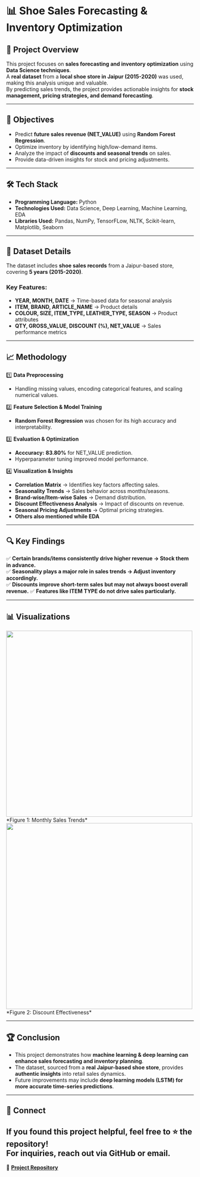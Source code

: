 # 📊 Shoe Sales Forecasting & Inventory Optimization  

## 📌 Project Overview  
This project focuses on **sales forecasting and inventory optimization** using **Data Science techniques**.  
A **real dataset** from a **local shoe store in Jaipur (2015-2020)** was used, making this analysis unique and valuable.  
By predicting sales trends, the project provides actionable insights for **stock management, pricing strategies, and demand forecasting**.  

---

## 🚀 Objectives  
- Predict **future sales revenue (NET_VALUE)** using **Random Forest Regression**.  
- Optimize inventory by identifying high/low-demand items.  
- Analyze the impact of **discounts and seasonal trends** on sales.  
- Provide data-driven insights for stock and pricing adjustments.  

---

## 🛠️ Tech Stack  
- **Programming Language:** Python
- **Technologies Used:** Data Science, Deep Learning, Machine Learning, EDA
- **Libraries Used:** Pandas, NumPy, TensorFLow, NLTK, Scikit-learn, Matplotlib, Seaborn  

---

## 📂 Dataset Details  
The dataset includes **shoe sales records** from a Jaipur-based store, covering **5 years (2015-2020)**.  

### **Key Features:**  
- **YEAR, MONTH, DATE** → Time-based data for seasonal analysis  
- **ITEM, BRAND, ARTICLE_NAME** → Product details  
- **COLOUR, SIZE, ITEM_TYPE, LEATHER_TYPE, SEASON** → Product attributes  
- **QTY, GROSS_VALUE, DISCOUNT (%), NET_VALUE** → Sales performance metrics  

---

## 📈 Methodology  
1️⃣ **Data Preprocessing**  
   - Handling missing values, encoding categorical features, and scaling numerical values.  

2️⃣ **Feature Selection & Model Training**  
   - **Random Forest Regression** was chosen for its high accuracy and interpretability.  

3️⃣ **Evaluation & Optimization**  
   - **Acccuracy:** **83.80%** for NET_VALUE prediction.  
   - Hyperparameter tuning improved model performance.  

4️⃣ **Visualization & Insights**  
   - **Correlation Matrix** → Identifies key factors affecting sales.  
   - **Seasonality Trends** → Sales behavior across months/seasons.  
   - **Brand-wise/Item-wise Sales** → Demand distribution.  
   - **Discount Effectiveness Analysis** → Impact of discounts on revenue.  
   - **Seasonal Pricing Adjustments** → Optimal pricing strategies.
   - **Others also mentioned while EDA**  

---

## 🔍 Key Findings  
✅ **Certain brands/items consistently drive higher revenue → Stock them in advance.**  
✅ **Seasonality plays a major role in sales trends → Adjust inventory accordingly.**  
✅ **Discounts improve short-term sales but may not always boost overall revenue.**
✅ **Features like ITEM TYPE do not drive sales particularly.**


---

## 📊 Visualizations  
<img src="images/sales_trends.png" width="500">  
*Figure 1: Monthly Sales Trends*  

<img src="images/discount_effect.png" width="500">  
*Figure 2: Discount Effectiveness*  

---

## 🏆 Conclusion  
- This project demonstrates how **machine learning & deep learning can enhance sales forecasting and inventory planning**.  
- The dataset, sourced from a **real Jaipur-based shoe store**, provides **authentic insights** into retail sales dynamics.  
- Future improvements may include **deep learning models (LSTM) for more accurate time-series predictions**.  

---

## 🤝 Connect  
If you found this project helpful, feel free to ⭐ the repository!  
For inquiries, reach out via GitHub or email.  
---

🔗 **[Project Repository](https://github.com/your-username/shoe-sales-forecasting)**  

